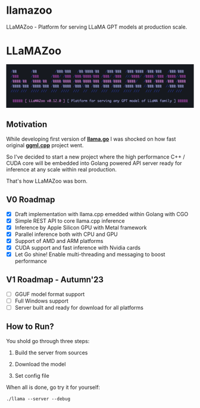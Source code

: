 # llamazoo

LLaMAZoo - Platform for serving LLaMA GPT models at production scale.

# LLaMAZoo

![](./logo.png?raw=true)

## Motivation

While developing first version of **[llama.go](https://github.com/gotzmann/llama.go)** I was shocked on how fast original **[ggml.cpp](https://github.com/ggerganov/llama.cpp)** project went.

So I've decided to start a new project where the high performance C++ / CUDA core will be embedded into Golang powered API server ready for inference at any scale within real production.

That's how LLaMAZoo was born.

## V0 Roadmap

- [x] Draft implementation with llama.cpp emedded within Golang with CGO
- [x] Simple REST API to core llama.cpp inference
- [x] Inference by Apple Silicon GPU with Metal framework
- [x] Parallel inference both with CPU and GPU
- [x] Support of AMD and ARM platforms
- [x] CUDA support and fast inference with Nvidia cards
- [x] Let Go shine! Enable multi-threading and messaging to boost performance

## V1 Roadmap - Autumn'23

- [ ] GGUF model format support
- [ ] Full Windows support
- [ ] Server built and ready for download for all platforms 

## How to Run?

You shold go through three steps:

1) Build the server from sources

2) Download the model

3) Set config file

When all is done, go try it for yourself:

```shell
./llama --server --debug
```